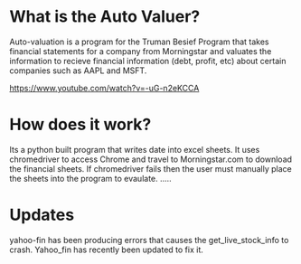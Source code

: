 # What is the Auto Valuer?

Auto-valuation is a program for the Truman Besief Program that takes financial statements for a company from Morningstar and valuates the information to recieve financial information (debt, profit, etc) about certain companies such as AAPL and MSFT.

https://www.youtube.com/watch?v=-uG-n2eKCCA

# How does it work?

Its a python built program that writes date into excel sheets. It uses chromedriver to access Chrome and travel to Morningstar.com to download the financial sheets. If chromedriver fails then the user must manually place the sheets into the program to evaulate.
.....


# Updates

yahoo-fin has been producing errors that causes the get_live_stock_info to crash. Yahoo_fin has recently been updated to fix it.



